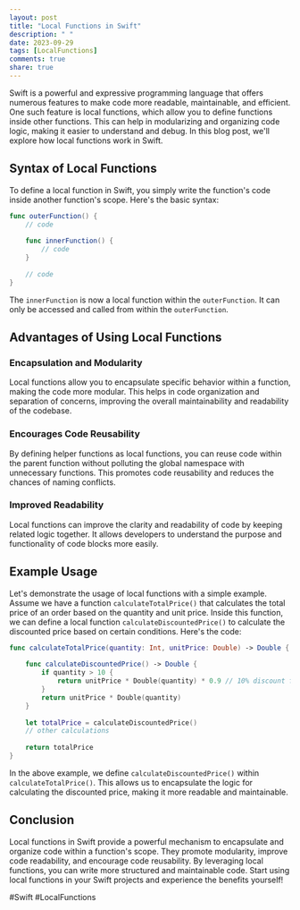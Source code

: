 ```yaml
---
layout: post
title: "Local Functions in Swift"
description: " "
date: 2023-09-29
tags: [LocalFunctions]
comments: true
share: true
---
```


Swift is a powerful and expressive programming language that offers numerous features to make code more readable, maintainable, and efficient. One such feature is local functions, which allow you to define functions inside other functions. This can help in modularizing and organizing code logic, making it easier to understand and debug. In this blog post, we'll explore how local functions work in Swift.

## Syntax of Local Functions

To define a local function in Swift, you simply write the function's code inside another function's scope. Here's the basic syntax:

```swift
func outerFunction() {
    // code
    
    func innerFunction() {
        // code
    }
    
    // code
}
```

The `innerFunction` is now a local function within the `outerFunction`. It can only be accessed and called from within the `outerFunction`. 

## Advantages of Using Local Functions

### Encapsulation and Modularity

Local functions allow you to encapsulate specific behavior within a function, making the code more modular. This helps in code organization and separation of concerns, improving the overall maintainability and readability of the codebase.

### Encourages Code Reusability

By defining helper functions as local functions, you can reuse code within the parent function without polluting the global namespace with unnecessary functions. This promotes code reusability and reduces the chances of naming conflicts.

### Improved Readability

Local functions can improve the clarity and readability of code by keeping related logic together. It allows developers to understand the purpose and functionality of code blocks more easily.

## Example Usage

Let's demonstrate the usage of local functions with a simple example. Assume we have a function `calculateTotalPrice()` that calculates the total price of an order based on the quantity and unit price. Inside this function, we can define a local function `calculateDiscountedPrice()` to calculate the discounted price based on certain conditions. Here's the code:

```swift
func calculateTotalPrice(quantity: Int, unitPrice: Double) -> Double {
    
    func calculateDiscountedPrice() -> Double {
        if quantity > 10 {
            return unitPrice * Double(quantity) * 0.9 // 10% discount for bulk orders
        }
        return unitPrice * Double(quantity)
    }
    
    let totalPrice = calculateDiscountedPrice()
    // other calculations
    
    return totalPrice
}
```

In the above example, we define `calculateDiscountedPrice()` within `calculateTotalPrice()`. This allows us to encapsulate the logic for calculating the discounted price, making it more readable and maintainable.

## Conclusion

Local functions in Swift provide a powerful mechanism to encapsulate and organize code within a function's scope. They promote modularity, improve code readability, and encourage code reusability. By leveraging local functions, you can write more structured and maintainable code. Start using local functions in your Swift projects and experience the benefits yourself!

#Swift #LocalFunctions